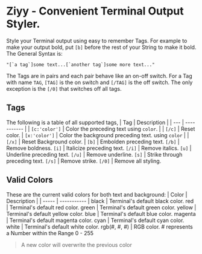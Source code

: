 # Ziyy - Convenient Terminal Output Styler.

Style your Terminal output using easy to remember Tags. For example to make your output bold, put `[b]`  before the rest of your String to make it bold. The General Syntax is:
```
"[`a tag`]some text...[`another tag`]some more text..."
```
The Tags are in pairs and each pair behave like an on-off switch. For a Tag with name `TAG`, `[TAG]` is the on switch and `[/TAG]` is the off switch. The only exception is the `[/0]` that switches off all tags. 

## Tags
The following is a table of all supported tags,
| Tag | Description |
| --- | ----------- |
| `[c:'color']` | Color the preceding text using `color`. |
| `[/c]` | Reset color.
| `[x:'color']` | Color the background preceding text. using `color` |
| `[/x]` | Reset Background color.
| `[b]` | Embolden preceding text.
`[/b]` | Remove boldness.
`[i]` | Italicize preceding text.
`[/i]` | Remove italics.
`[u]` | Underline preceding text.
`[/u]` | Remove underline.
`[s]` | Strike through preceding text.
`[/s]` | Remove strike.
`[/0]` | Remove all styling.

## Valid Colors
These are the current valid colors for both text and background:
| Color | Description |
| ----- | ----------- |
black | Terminal's default black color.
red | Terminal's default red color.
green | Terminal's default green color.
yellow | Terminal's default yellow color.
blue | Terminal's default blue color.
magenta | Terminal's default magenta color.
cyan | Terminal's default cyan color.
white | Terminal's default white color.
rgb(#, #, #) | RGB color. # represents a Number within the Range 0 - 255

> A new color will overwrite the previous color
